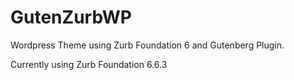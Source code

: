 # GutenZurbWP
Wordpress Theme using Zurb Foundation 6 and Gutenberg Plugin.

Currently using Zurb Foundation 6.6.3